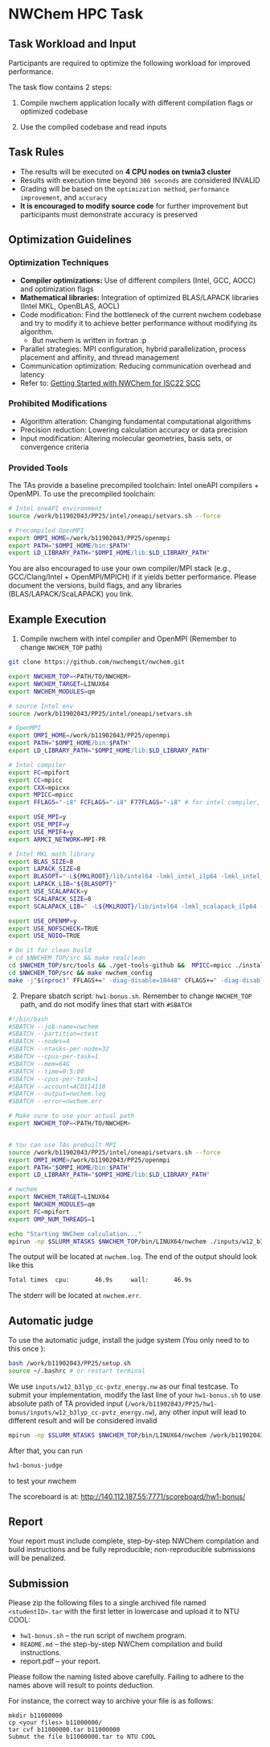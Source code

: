 # NWChem HPC Task

## Task Workload and Input

Participants are required to optimize the following workload for improved performance.

The task flow contains 2 steps:

1. Compile nwchem application locally with different compilation flags or optimized codebase

2. Use the compiled codebase and read inputs 



## Task Rules

- The results will be executed on **4 CPU nodes on twnia3 cluster**
- Results with execution time beyond `300 seconds` are considered INVALID
- Grading will be based on the `optimization method`, `performance improvement`, and `accuracy`
- **It is encouraged to modify source code** for further improvement but participants must demonstrate accuracy is preserved

## Optimization Guidelines

### Optimization Techniques

- **Compiler optimizations:** Use of different compilers (Intel, GCC, AOCC) and optimization flags
- **Mathematical libraries:** Integration of optimized BLAS/LAPACK libraries (Intel MKL, OpenBLAS, AOCL)
- Code modification: Find the bottleneck of the current nwchem codebase and try to modify it to achieve better performance without modifying its algorithm.
    - But nwchem is written in fortran :p
- Parallel strategies: MPI configuration, hybrid parallelization, process placement and affinity, and thread management
- Communication optimization: Reducing communication overhead and latency
- Refer to: [Getting Started with NWChem for ISC22 SCC](https://hpcadvisorycouncil.atlassian.net/wiki/spaces/HPCWORKS/pages/2799534081/Getting+Started+with+NWChem+for+ISC22+SCC)


### Prohibited Modifications

- Algorithm alteration: Changing fundamental computational algorithms
- Precision reduction: Lowering calculation accuracy or data precision
- Input modification: Altering molecular geometries, basis sets, or convergence criteria

### Provided Tools

The TAs provide a baseline precompiled toolchain: Intel oneAPI compilers + OpenMPI. To use the precompiled toolchain:

```bash
# Intel oneAPI environment
source /work/b11902043/PP25/intel/oneapi/setvars.sh --force

# Precompiled OpenMPI
export OMPI_HOME=/work/b11902043/PP25/openmpi
export PATH="$OMPI_HOME/bin:$PATH"
export LD_LIBRARY_PATH="$OMPI_HOME/lib:$LD_LIBRARY_PATH"
```

You are also encouraged to use your own compiler/MPI stack (e.g., GCC/Clang/Intel + OpenMPI/MPICH) if it yields better performance. Please document the versions, build flags, and any libraries (BLAS/LAPACK/ScaLAPACK) you link.

## Example Execution

1. Compile nwchem with intel compiler and OpenMPI (Remember to change `NWCHEM_TOP` path)

```bash
git clone https://github.com/nwchemgit/nwchem.git

export NWCHEM_TOP=<PATH/TO/NWCHEM>
export NWCHEM_TARGET=LINUX64
export NWCHEM_MODULES=qm

# source Intel env
source /work/b11902043/PP25/intel/oneapi/setvars.sh

# OpenMPI
export OMPI_HOME=/work/b11902043/PP25/openmpi
export PATH="$OMPI_HOME/bin:$PATH"
export LD_LIBRARY_PATH="$OMPI_HOME/lib:$LD_LIBRARY_PATH"

# Intel compiler
export FC=mpifort
export CC=mpicc
export CXX=mpicxx
export MPICC=mpicc
export FFLAGS="-i8" FCFLAGS="-i8" F77FLAGS="-i8" # for intel compiler, must

export USE_MPI=y
export USE_MPIF=y
export USE_MPIF4=y
export ARMCI_NETWORK=MPI-PR

# Intel MKL math library
export BLAS_SIZE=8
export LAPACK_SIZE=8
export BLASOPT="-L${MKLROOT}/lib/intel64 -lmkl_intel_ilp64 -lmkl_intel_thread -liomp5 -lmkl_core -lpthread -lm -ldl"
export LAPACK_LIB="${BLASOPT}"
export USE_SCALAPACK=y
export SCALAPACK_SIZE=8
export SCALAPACK_LIB=" -L${MKLROOT}/lib/intel64 -lmkl_scalapack_ilp64 -lmkl_intel_ilp64 -lmkl_intel_thread -lmkl_core -lmkl_blacs_openmpi_ilp64 -liomp5 -lpthread -lm -ldl"

export USE_OPENMP=y
export USE_NOFSCHECK=TRUE
export USE_NOIO=TRUE

# Do it for clean build
# cd $NWCHEM_TOP/src && make realclean
cd $NWCHEM_TOP/src/tools && ./get-tools-github &&  MPICC=mpicc ./install-armci-mpi
cd $NWCHEM_TOP/src && make nwchem_config
make -j"$(nproc)" FFLAGS+=" -diag-disable=10448" CFLAGS+=" -diag-disable=10441"
```

2. Prepare sbatch script: `hw1-bonus.sh`. Remember to change `NWCHEM_TOP` path, and do not modify lines that start with `#SBATCH`

```bash
#!/bin/bash
#SBATCH --job-name=nwchem
#SBATCH --partition=ctest
#SBATCH --nodes=4
#SBATCH --ntasks-per-node=32
#SBATCH --cpus-per-task=1
#SBATCH --mem=64G            
#SBATCH --time=0:5:00
#SBATCH --cpus-per-task=1
#SBATCH --account=ACD114118
#SBATCH --output=nwchem.log
#SBATCH --error=nwchem.err

# Make sure to use your actual path
export NWCHEM_TOP=<PATH/TO/NWCHEM>


# You can use TAs prebuilt MPI
source /work/b11902043/PP25/intel/oneapi/setvars.sh --force
export OMPI_HOME=/work/b11902043/PP25/openmpi
export PATH="$OMPI_HOME/bin:$PATH"
export LD_LIBRARY_PATH="$OMPI_HOME/lib:$LD_LIBRARY_PATH"

# nwchem
export NWCHEM_TARGET=LINUX64
export NWCHEM_MODULES=qm
export FC=mpifort
export OMP_NUM_THREADS=1

echo "Starting NWChem calculation..."
mpirun -np $SLURM_NTASKS $NWCHEM_TOP/bin/LINUX64/nwchem ./inputs/w12_b3lyp_cc-pvtz_energy.nw

```

The output will be located at `nwchem.log`. The end of the output should look like this

```bash
Total times  cpu:       46.9s     wall:       46.9s
```

The stderr will be located at `nwchem.err`.

## Automatic judge

To use the automatic judge, install the judge system (You only need to to this once ):

```bash
bash /work/b11902043/PP25/setup.sh
source ~/.bashrc # or restart terminal
```

We use `inputs/w12_b3lyp_cc-pvtz_energy.nw` as our final testcase. To submit your implementation, modify the last line of your `hw1-bonus.sh` to use absolute path of TA provided input (`/work/b11902043/PP25/hw1-bonus/inputs/w12_b3lyp_cc-pvtz_energy.nw`), any other input will lead to different result and will be considered invalid

```bash
mpirun -np $SLURM_NTASKS $NWCHEM_TOP/bin/LINUX64/nwchem /work/b11902043/PP25/hw1-bonus/inputs/w12_b3lyp_cc-pvtz_energy.nw
```

After that, you can run 
```bash
hw1-bonus-judge
```
to test your nwchem

The scoreboard is at: http://140.112.187.55:7771/scoreboard/hw1-bonus/

## Report

Your report must include complete, step-by-step NWChem compilation and build instructions and be fully reproducible; non-reproducible submissions will be penalized.

## Submission

Please zip the following files to a single archived file named `<studentID>.tar` with the first letter in lowercase and upload it to NTU COOL:

- `hw1-bonus.sh` – the run script of nwchem program.
- `README.md` – the step-by-step NWChem compilation and build instructions.
- report.pdf – your report.

Please follow the naming listed above carefully. Failing to adhere to the names
above will result to points deduction.

For instance, the correct way to archive your file is as follows:

```
mkdir b11000000
cp <your files> b11000000/
tar cvf b11000000.tar b11000000
Submut the file b11000000.tar to NTU COOL
```
